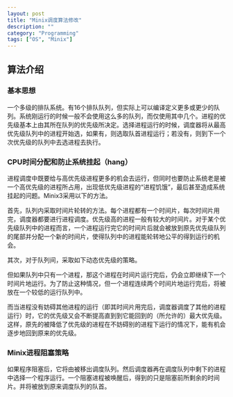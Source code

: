 ```yaml
---
layout: post
title: "Minix调度算法修改"
description: ""
category: "Programming"
tags: ["OS", "Minix"]
---
```


## 算法介绍

### 基本思想

一个多级的排队系统。有16个排队队列，但实际上可以编译定义更多或更少的队列。系统刚运行的时候一般不会使用这么多的队列，而仅使用其中几个。进程的优先级基本上由其所在队列的优先级所决定。选择进程运行的时候，调度器将从最高优先级队列中的进程开始选，如果有，则选取队首进程运行；若没有，则到下一个次优先级的队列中去选进程去执行。

### CPU时间分配和防止系统挂起（hang）

进程调度中既要给与高优先级进程更多的机会去运行，但同时也要防止系统老是被一个高优先级的进程所占用，出现低优先级进程的“进程饥饿”，最后甚至造成系统挂起的问题。Minix3采用以下的方法。

首先，队列内采取时间片轮转的方法。每个进程都有一个时间片，每次时间片用完，调度器都要进行进程调度。优先级高的进程一般有较大的时间片。对于某个优先级队列中的进程而言，一个进程运行完它的时间片后就会被放到原先优先级队列的尾部并分配一个新的时间片，使得队列中的进程能轮转地公平的得到运行的机会。

其次，对于队列间，采取如下动态优先级的策略。

但如果队列中只有一个进程，那这个进程在时间片运行完后，仍会立即继续下一个时间片地运行。为了防止这种情况，但一个进程连续两个时间片地运行完后，将被放在一个较低的运行队列中。

而当进程没有妨碍其他进程的运行（即其时间片用完后，调度器调度了其他的进程运行）时，它的优先级又会不断提高直到到它能回到的（所允许的）最大优先级。这样，原先的被降低了优先级的进程在不妨碍别的进程下运行的情况下，能有机会逐步地回到原来的优先级。

### Minix进程阻塞策略

如果程序阻塞后，它将由被移出调度队列。然后调度器再在调度队列中剩下的进程中选择一个程序运行。一个阻塞进程被唤醒后，得到的只是阻塞前所剩余的时间片。并将被放到原来调度队列的队首。
